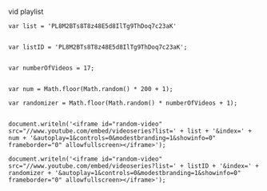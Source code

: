 
vid playlist

    var list = 'PL8M2BTs8T8z48E5d8IlTg9ThDoq7c23aK'
    
    
    var listID = 'PL8M2BTs8T8z48E5d8IlTg9ThDoq7c23aK';
    

    var numberOfVideos = 17;
    

    var num = Math.floor(Math.random() * 200 + 1);
    
    var randomizer = Math.floor(Math.random() * numberOfVideos + 1);
   

    document.writeln('<iframe id="random-video" src="//www.youtube.com/embed/videoseries?list=' + list + '&index=' + num + '&autoplay=1&controls=0&modestbranding=1&showinfo=0" frameborder="0" allowfullscreen></iframe>');
    
    document.writeln('<iframe id="random-video" src="//www.youtube.com/embed/videoseries?list=' + listID + '&index=' + randomizer + '&autoplay=1&controls=0&modestbranding=1&showinfo=0" frameborder="0" allowfullscreen></iframe>');






